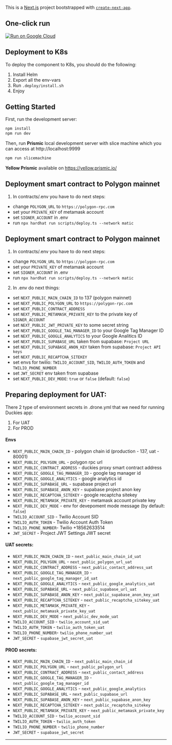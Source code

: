This is a [Next.js](https://nextjs.org/) project bootstrapped with [`create-next-app`](https://github.com/vercel/next.js/tree/canary/packages/create-next-app).

## One-click run

[![Run on Google Cloud](https://deploy.cloud.run/button.svg)](https://deploy.cloud.run/?git_repo=https://github.com/yellorg/website.git)

## Deployment to K8s

To deploy the component to K8s, you should do the following:

1. Install Helm
2. Export all the env-vars
3. Run `.deploy/install.sh`
4. Enjoy

## Getting Started

First, run the development server:

```bash
npm install
npm run dev
```

Then, run **Prismic** local development server with slice machine which you can access at http://localhost:9999

```bash
npm run slicemachine
```

**Yellow Prismic** available on https://yellow.prismic.io/


## Deployment smart contract to Polygon mainnet

1. In contracts/.env you have to do next steps:
  - change `POLYGON_URL` to `https://polygon-rpc.com`
  - set your `PRIVATE_KEY` of metamask account
  - set `SIGNER_ACCOUNT` in .env
  - run `npx hardhat run scripts/deploy.ts --network matic`

## Deployment smart contract to Polygon mainnet

1. In contracts/.env you have to do next steps:
  - change `POLYGON_URL` to `https://polygon-rpc.com`
  - set your `PRIVATE_KEY` of metamask account
  - set `SIGNER_ACCOUNT` in .env
  - run `npx hardhat run scripts/deploy.ts --network matic`

2. In .env do next things:
  - set `NEXT_PUBLIC_MAIN_CHAIN_ID` to 137 (polygon mainnet)
  - set `NEXT_PUBLIC_POLYGON_URL` to `https://polygon-rpc.com`
  - set `NEXT_PUBLIC_CONTRACT_ADDRESS`
  - set `NEXT_PUBLIC_METAMASK_PRIVATE_KEY` to the private key of `SIGNER_ACCOUNT`
  - set `NEXT_PUBLIC_JWT_PRIVATE_KEY` to some secret string
  - set `NEXT_PUBLIC_GOOGLE_TAG_MANAGER_ID` to your Google Tag Manager ID
  - set `NEXT_PUBLIC_GOOGLE_ANALYTICS` to your Google Analitics ID
  - set `NEXT_PUBLIC_SUPABASE_URL` taken from supabase: `Project URL`
  - set `NEXT_PUBLIC_SUPABASE_ANON_KEY` taken from supabase: `Project API keys`
  - set `NEXT_PUBLIC_RECAPTCHA_SITEKEY`
  - set envs for twilio: `TWILIO_ACCOUNT_SID`, `TWILIO_AUTH_TOKEN` and `TWILIO_PHONE_NUMBER`
  - set `JWT_SECRET` env taken from supabase
  - set `NEXT_PUBLIC_DEV_MODE`: `true` or `false` (default: `false`)

## Preparing deployment for UAT:
There 2 type of environment secrets in .drone.yml that we need for running Duckies app:
  1. For UAT
  2. For PROD

#### Envs
- `NEXT_PUBLIC_MAIN_CHAIN_ID` - polygon chain id (production - 137, uat - 80001)
- `NEXT_PUBLIC_POLYGON_URL` - polygon rpc url
- `NEXT_PUBLIC_CONTRACT_ADDRESS` - duckies proxy smart contract address
- `NEXT_PUBLIC_GOOGLE_TAG_MANAGER_ID` - google tag manager id
- `NEXT_PUBLIC_GOOGLE_ANALYTICS` - google analytics id
- `NEXT_PUBLIC_SUPABASE_URL` - supabase project url
- `NEXT_PUBLIC_SUPABASE_ANON_KEY` - supabase project anon key
- `NEXT_PUBLIC_RECAPTCHA_SITEKEY` - google recaptcha sitekey
- `NEXT_PUBLIC_METAMASK_PRIVATE_KEY` - metamask account private key
- `NEXT_PUBLIC_DEV_MODE` - env for devepoment mode message (by default: `false`)
- `TWILIO_ACCOUNT_SID` - Twilio Account SID
- `TWILIO_AUTH_TOKEN` - Twilio Account Auth Token
- `TWILIO_PHONE_NUMBER`- Twilio +18562633514
- `JWT_SECRET` - Project JWT Settings JWT secret

#### UAT secrets:
- `NEXT_PUBLIC_MAIN_CHAIN_ID` - `next_public_main_chain_id_uat`
- `NEXT_PUBLIC_POLYGON_URL` - `next_public_polygon_url_uat`
- `NEXT_PUBLIC_CONTRACT_ADDRESS` - `next_public_contact_address_uat`
- `NEXT_PUBLIC_GOOGLE_TAG_MANAGER_ID` - `next_public_google_tag_manager_id_uat`
- `NEXT_PUBLIC_GOOGLE_ANALYTICS` - `next_public_google_analytics_uat`
- `NEXT_PUBLIC_SUPABASE_URL` - `next_public_supabase_url_uat`
- `NEXT_PUBLIC_SUPABASE_ANON_KEY` - `next_public_supabase_anon_key_uat`
- `NEXT_PUBLIC_RECAPTCHA_SITEKEY` - `next_public_recaptcha_sitekey_uat`
- `NEXT_PUBLIC_METAMASK_PRIVATE_KEY` - `next_public_metamask_private_key_uat`
- `NEXT_PUBLIC_DEV_MODE` - `next_public_dev_mode_uat`
- `TWILIO_ACCOUNT_SID` - `twilio_account_sid_uat`
- `TWILIO_AUTH_TOKEN` - `twilio_auth_token_uat`
- `TWILIO_PHONE_NUMBER`- `twilio_phone_number_uat`
- `JWT_SECRET` - `supabase_jwt_secret_uat`

#### PROD secrets:
- `NEXT_PUBLIC_MAIN_CHAIN_ID` - `next_public_main_chain_id`
- `NEXT_PUBLIC_POLYGON_URL` - `next_public_polygon_url`
- `NEXT_PUBLIC_CONTRACT_ADDRESS` - `next_public_contact_address`
- `NEXT_PUBLIC_GOOGLE_TAG_MANAGER_ID` - `next_public_google_tag_manager_id`
- `NEXT_PUBLIC_GOOGLE_ANALYTICS` - `next_public_google_analytics`
- `NEXT_PUBLIC_SUPABASE_URL` - `next_public_supabase_url`
- `NEXT_PUBLIC_SUPABASE_ANON_KEY` - `next_public_supabase_anon_key`
- `NEXT_PUBLIC_RECAPTCHA_SITEKEY` - `next_public_recaptcha_sitekey`
- `NEXT_PUBLIC_METAMASK_PRIVATE_KEY` - `next_public_metamask_private_key`
- `TWILIO_ACCOUNT_SID` - `twilio_account_sid`
- `TWILIO_AUTH_TOKEN` - `twilio_auth_token`
- `TWILIO_PHONE_NUMBER` - `twilio_phone_number`
- `JWT_SECRET` - `supabase_jwt_secret`

-----
